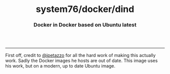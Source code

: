 <div align="center">
  <h1>system76/docker/dind</h1>
  <h3>Docker in Docker based on Ubuntu latest</h3>
  <br>
  <br>
</div>

---

First off, credit to [@jpetazzo](https://github.com/jpetazzo/dind) for all the
hard work of making this actually work. Sadly the Docker images he hosts are
out of date. This image uses his work, but on a modern, up to date Ubuntu image.
